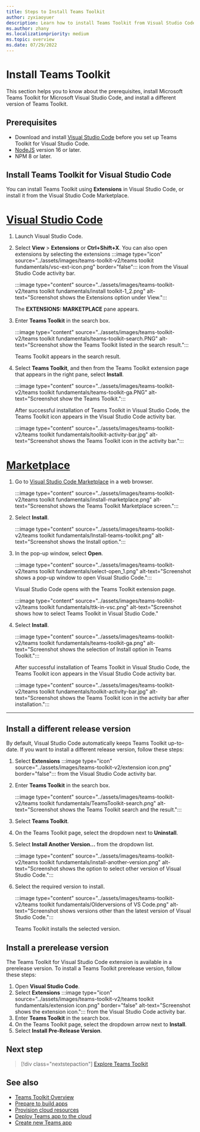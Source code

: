 ```yaml
---
title: Steps to Install Teams Toolkit
author: zyxiaoyuer
description: Learn how to install Teams Toolkit from Visual Studio Code and marketplace, and to install different Teams Toolkit versions and prerelease versions.
ms.author: zhany
ms.localizationpriority: medium
ms.topic: overview
ms.date: 07/29/2022
---
```

# Install Teams Toolkit

This section helps you to know about the prerequisites, install Microsoft Teams Toolkit for Microsoft Visual Studio Code, and install a different version of Teams Toolkit.

## Prerequisites

* Download and install [Visual Studio Code](https://code.visualstudio.com/Download) before you set up Teams Toolkit for Visual Studio Code.
* [NodeJS](https://nodejs.org) version 16 or later.
* NPM 8 or later.

## Install Teams Toolkit for Visual Studio Code

You can install Teams Toolkit using **Extensions** in Visual Studio Code, or install it from the Visual Studio Code Marketplace.

# [Visual Studio Code](#tab/vscode)

1. Launch Visual Studio Code.
1. Select **View** > **Extensions** or **Ctrl+Shift+X**. You can also open extensions by selecting the extensions :::image type="icon" source="../assets/images/teams-toolkit-v2/teams toolkit fundamentals/vsc-ext-icon.png" border="false"::: icon from the Visual Studio Code activity bar.

    :::image type="content" source="../assets/images/teams-toolkit-v2/teams toolkit fundamentals/install toolkit-1_2.png" alt-text="Screenshot shows the Extensions option under View.":::

    The **EXTENSIONS: MARKETPLACE** pane appears.

1. Enter **Teams Toolkit** in the search box.

    :::image type="content" source="../assets/images/teams-toolkit-v2/teams toolkit fundamentals/teams-toolkit-search.PNG" alt-text="Screenshot show the Teams Toolkit listed in the search result.":::

   Teams Toolkit appears in the search result.

1. Select **Teams Toolkit**, and then from the Teams Toolkit extension page that appears in the right pane, select  **Install**.
  
    :::image type="content" source="../assets/images/teams-toolkit-v2/teams toolkit fundamentals/teams-toolkit-ga.PNG" alt-text="Screenshot show the Teams Toolkit.":::

   After successful installation of Teams Toolkit in Visual Studio Code, the Teams Toolkit icon appears in the Visual Studio Code activity bar.

    :::image type="content" source="../assets/images/teams-toolkit-v2/teams toolkit fundamentals/toolkit-activity-bar.jpg" alt-text="Screenshot shows the Teams Toolkit icon in the activity bar.":::

# [Marketplace](#tab/marketplace)

1. Go to [Visual Studio Code Marketplace](https://marketplace.visualstudio.com/items?itemName=TeamsDevApp.ms-teams-vscode-extension) in a web browser.

   :::image type="content" source="../assets/images/teams-toolkit-v2/teams toolkit fundamentals/install-marketplace.png" alt-text="Screenshot shows the Teams Toolkit Marketplace screen.":::

1. Select **Install**.

   :::image type="content" source="../assets/images/teams-toolkit-v2/teams toolkit fundamentals/Install-teams-toolkit.png" alt-text="Screenshot shows the Install option.":::

1. In the pop-up window, select **Open**.

   :::image type="content" source="../assets/images/teams-toolkit-v2/teams toolkit fundamentals/select-open_1.png" alt-text="Screenshot shows a pop-up window to open Visual Studio Code.":::

   Visual Studio Code opens with the Teams Toolkit extension page.

   :::image type="content" source="../assets/images/teams-toolkit-v2/teams toolkit fundamentals/ttk-in-vsc.png" alt-text="Screenshot shows how to select Teams Toolkit in Visual Studio Code."

1. Select **Install**.

   :::image type="content" source="../assets/images/teams-toolkit-v2/teams toolkit fundamentals/teams-toolkit-ga.png" alt-text="Screenshot shows the selection of Install option in Teams Toolkit.":::

   After successful installation of Teams Toolkit in Visual Studio Code, the Teams Toolkit icon appears in the Visual Studio Code activity bar.

   :::image type="content" source="../assets/images/teams-toolkit-v2/teams toolkit fundamentals/toolkit-activity-bar.jpg" alt-text="Screenshot shows the Teams Toolkit icon in the activity bar after installation.":::

---

## Install a different release version

By default, Visual Studio Code automatically keeps Teams Toolkit up-to-date. If you want to install a different release version, follow these steps:

1. Select **Extensions** :::image type="icon" source="../assets/images/teams-toolkit-v2/extension icon.png" border="false"::: from the Visual Studio Code activity bar.

1. Enter **Teams Toolkit** in the search box.

   :::image type="content" source="../assets/images/teams-toolkit-v2/teams toolkit fundamentals/TeamsToolkit-search.png" alt-text="Screenshot shows the Teams Toolkit search and the result.":::

1. Select **Teams Toolkit**.

1. On the Teams Toolkit page, select the dropdown next to **Uninstall**.

1. Select **Install Another Version...** from the dropdown list.

   :::image type="content" source="../assets/images/teams-toolkit-v2/teams toolkit fundamentals/install-another-version.png" alt-text="Screenshot shows the option to select other version of Visual Studio Code.":::

1. Select the required version to install.

   :::image type="content" source="../assets/images/teams-toolkit-v2/teams toolkit fundamentals/Olderversions of VS Code.png" alt-text="Screenshot shows versions other than the latest version of Visual Studio Code.":::

   Teams Toolkit installs the selected version.

## Install a prerelease version

The Teams Toolkit for Visual Studio Code extension is available in a prerelease version. To install a Teams Toolkit prerelease version, follow these steps:

1. Open **Visual Studio Code**.
1. Select **Extensions** :::image type="icon" source="../assets/images/teams-toolkit-v2/teams toolkit fundamentals/extension icon.png" border="false" alt-text="Screenshot shows the extension icon."::: from the Visual Studio Code activity bar.
1. Enter **Teams Toolkit** in the search box.
1. On the Teams Toolkit page, select the dropdown arrow next to **Install**.
1. Select **Install Pre-Release Version**.

## Next step

> [!div class="nextstepaction"]
> [Explore Teams Toolkit](explore-Teams-Toolkit.md)

## See also

* [Teams Toolkit Overview](~/toolkit/teams-toolkit-fundamentals.md)
* [Prepare to build apps](~/toolkit/build-environments.md)
* [Provision cloud resources](~/toolkit/provision.md)
* [Deploy Teams app to the cloud](~/toolkit/deploy.md)
* [Create new Teams app](~/toolkit/create-new-project.md)
